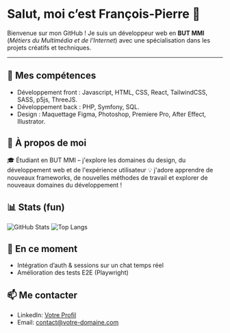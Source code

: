 # Salut, moi c’est François-Pierre 👋

Bienvenue sur mon GitHub ! Je suis un développeur web en **BUT MMI** (*Métiers du Multimédia et de l'Internet*) avec une spécialisation dans les projets créatifs et techniques.

---

## 🔧 Mes compétences
- Développement front : Javascript, HTML, CSS, React, TailwindCSS, SASS, p5js, ThreeJS.
- Développement back : PHP, Symfony, SQL.
- Design : Maquettage Figma, Photoshop, Premiere Pro, After Effect, Illustrator.

## 🚀 À propos de moi
🎓 Étudiant en BUT MMI – j'explore les domaines du design, du développement web et de l'expérience utilisateur
💡 j'adore apprendre de nouveaux frameworks, de nouvelles méthodes de travail et explorer de nouveaux domaines du développement !

## 📊 Stats (fun)
![GitHub Stats](https://github-readme-stats.vercel.app/api?username=YOUR_USERNAME&show_icons=true&theme=transparent)
![Top Langs](https://github-readme-stats.vercel.app/api/top-langs/?username=YOUR_USERNAME&layout=compact&theme=transparent)

## 🌱 En ce moment
- Intégration d’auth & sessions sur un chat temps réel
- Amélioration des tests E2E (Playwright)

## 📫 Me contacter
- LinkedIn: [Votre Profil](https://www.linkedin.com/in/VOTRE_PROFIL/)
- Email: contact@votre-domaine.com
